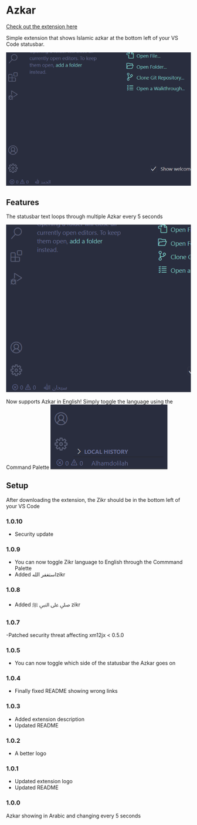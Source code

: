 

# Azkar

[Check out the extension here](https://marketplace.visualstudio.com/items?itemName=ZiadHussein.azkar)


Simple extension that shows Islamic azkar at the bottom left of your VS Code statusbar.

![app-ss-1](https://raw.githubusercontent.com/ziadh/azkar_vscextension/main/assets/ss.png)


## Features

The statusbar text loops through multiple Azkar every 5 seconds

![app-ss-2](https://raw.githubusercontent.com/ziadh/azkar_vscextension/main/assets/ss2.png)


Now supports Azkar in English! Simply toggle the language using the Command Palette
![ss-english](https://raw.githubusercontent.com/ziadh/azkar_vscextension/main/assets/ss_english.png)

## Setup

After downloading the extension, the Zikr should be in the bottom left of your VS Code


### 1.0.10
- Security update

### 1.0.9
  - You can now toggle Zikr language to English through the Commmand Palette
  - Added استغفر اللهzikr 


### 1.0.8
  - Added صلي على النبي ﷺ zikr 

### 1.0.7
-Patched security threat affecting xm12jx < 0.5.0

### 1.0.5

- You can now toggle which side of the statusbar the Azkar goes on

### 1.0.4

- Finally fixed README showing wrong links


### 1.0.3 

- Added extension description
- Updated README

### 1.0.2 

- A better logo


### 1.0.1

- Updated extension logo
- Updated README

### 1.0.0

Azkar showing in Arabic and changing every 5 seconds


